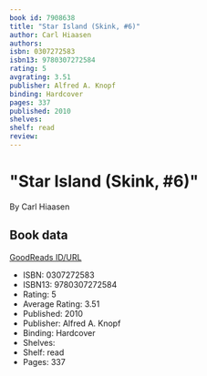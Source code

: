 ```yaml
---
book id: 7908638
title: "Star Island (Skink, #6)"
author: Carl Hiaasen
authors: 
isbn: 0307272583
isbn13: 9780307272584
rating: 5
avgrating: 3.51
publisher: Alfred A. Knopf
binding: Hardcover
pages: 337
published: 2010
shelves: 
shelf: read
review: 
---
```


# "Star Island (Skink, #6)"

By Carl Hiaasen

## Book data

[GoodReads ID/URL](https://www.goodreads.com/book/show/7908638)

- ISBN: 0307272583
- ISBN13: 9780307272584
- Rating: 5
- Average Rating: 3.51
- Published: 2010
- Publisher: Alfred A. Knopf
- Binding: Hardcover
- Shelves: 
- Shelf: read
- Pages: 337

